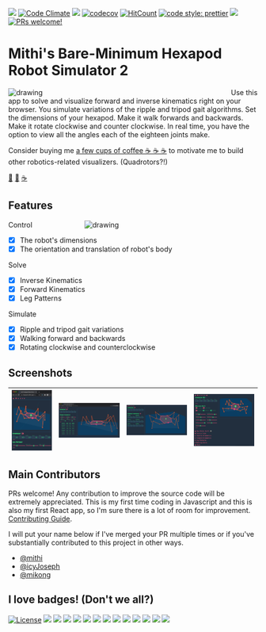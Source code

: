 ![](https://github.com/mithi/hexapod/workflows/build/badge.svg)
[![Code Climate](https://codeclimate.com/github/mithi/hexapod/badges/gpa.svg)](https://codeclimate.com/github/mithi/hexapod)
[![](https://img.shields.io/codeclimate/tech-debt/mithi/hexapod)](https://codeclimate.com/github/mithi/hexapod/trends/technical_debt) 
[![codecov](https://codecov.io/gh/mithi/hexapod/branch/master/graph/badge.svg)](https://codecov.io/gh/mithi/hexapod)
[![HitCount](http://hits.dwyl.com/mithi/hexapod.svg)](http://hits.dwyl.com/mithi/hexapod)
[![code style: prettier](https://img.shields.io/badge/code_style-prettier-ff69b4.svg?style=flat)](https://github.com/prettier/prettier)
[![](https://img.shields.io/badge/Buy%20me%20-coffee!-orange.svg?logo=buy-me-a-coffee&color=795548)](https://ko-fi.com/minimithi)
[![PRs welcome!](https://img.shields.io/badge/PRs-welcome-orange.svg?style=flat)](./CONTRIBUTING.md)


# Mithi's Bare-Minimum Hexapod Robot Simulator 2

<img src="https://mithi.github.io/robotics-blog/show-off.gif" alt="drawing" width="450" align="left" />


Use this app to solve and visualize forward and inverse kinematics right on your browser. You simulate variations of the ripple and tripod gait algorithms. Set the dimensions of your hexapod. Make it walk forwards and backwards. Make it rotate clockwise and counter clockwise. In real time, you have the option to view all the angles each of the eighteen joints make. 

Consider buying me [a few cups of coffee ☕ ☕ ☕](https://ko-fi.com/minimithi) to motivate me to build other robotics-related visualizers. (Quadrotors?!)

[🤖](https://hexapod.netlify.app/) [🐳](https://mithi.github.io/deep-blueberry/) [☕](https://ko-fi.com/minimithi)

## Features 

<img src="https://mithi.github.io/robotics-blog/show-off-v2-1.gif" alt="drawing" width="350" align="right" /> 

Control
- [x] The robot's dimensions 
- [x] The orientation and translation of robot's body

Solve
- [x] Inverse Kinematics
- [x] Forward Kinematics
- [x] Leg Patterns

Simulate
- [x] Ripple and tripod gait variations
- [x] Walking forward and backwards
- [x] Rotating clockwise and counterclockwise

## Screenshots

| ![](./public/img/screenshot4.png) | ![](./public/img/screenshot5.png) |![](./public/img/screenshot6.png) | ![](./public/img/screenshot3.png) |
|------|-------|------|-------|



## Main Contributors
PRs welcome! Any contribution to improve the source code will be extremely appreciated. This is my first time coding in Javascript and this is also my first React app, so I'm sure there is a lot of room for improvement. [Contributing Guide](./CONTRIBUTING.md).

I will put your name below if I've merged your PR multiple times or if you've substantially contributed to this project in other ways.

- [@mithi](https://github.com/mithi)
- [@icyJoseph](https://github.com/icyJoseph)
- [@mikong](https://github.com/mikong)

## I love badges! (Don't we all?)  

[![License](https://img.shields.io/badge/License-Apache%202.0-orange.svg?style=flat)](https://opensource.org/licenses/Apache-2.0)
![](https://img.shields.io/codeclimate/maintainability-percentage/mithi/hexapod)
![](https://img.shields.io/codeclimate/maintainability/mithi/hexapod)
![](https://img.shields.io/codeclimate/issues/mithi/hexapod?label=code%20climate%20issues)
![](https://img.shields.io/github/last-commit/mithi/hexapod)
![](https://img.shields.io/github/commit-activity/m/mithi/hexapod?color=yellow&style=flat)
![](https://img.shields.io/github/languages/top/mithi/hexapod)
![](https://img.shields.io/github/languages/code-size/mithi/hexapod?color=yellow)
![](https://img.shields.io/github/repo-size/mithi/hexapod?color=violet)
[![](https://tokei.rs/b1/github/mithi/hexapod?category=blanks)](https://github.com/mithi/hexapod)
[![](https://tokei.rs/b1/github/mithi/hexapod?category=lines)](https://github.com/mithi/hexapod)
[![](https://tokei.rs/b1/github/mithi/hexapod?category=files)](https://github.com/mithi/hexapod)
[![](https://tokei.rs/b1/github/mithi/hexapod?category=comments)](https://github.com/mithi/hexapod)
[![](https://tokei.rs/b1/github/mithi/hexapod?category=code)](https://github.com/mithi/hexapod)
